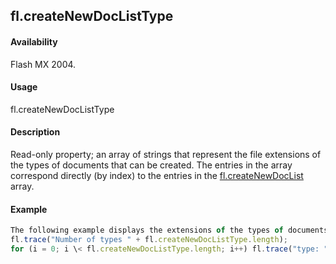## fl.createNewDocListType

#### Availability

Flash MX 2004.

#### Usage

fl.createNewDocListType

#### Description

Read-only property; an array of strings that represent the file extensions of the types of documents that can be created. The entries in the array correspond directly (by index) to the entries in the [fl.createNewDocList](#!AdobeDocs/developers-animatesdk-docs/master/flash_object_(fl)/fl17.md) array.

#### Example

```javascript
The following example displays the extensions of the types of documents that can be created, in the Output panel:
fl.trace("Number of types " + fl.createNewDocListType.length);
for (i = 0; i \< fl.createNewDocListType.length; i++) fl.trace("type: " + fl.createNewDocListType\[i\]);

```
